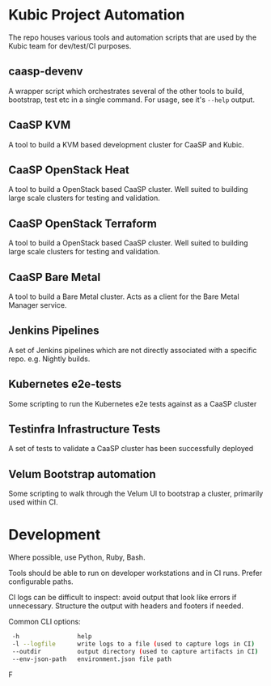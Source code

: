 # Kubic Project Automation

The repo houses various tools and automation scripts that are used by the
Kubic team for dev/test/CI purposes.

## caasp-devenv

A wrapper script which orchestrates several of the other tools to build,
bootstrap, test etc in a single command. For usage, see it's `--help`
output.

## CaaSP KVM

A tool to build a KVM based development cluster for CaaSP and Kubic.

## CaaSP OpenStack Heat

A tool to build a OpenStack based CaaSP cluster. Well suited to building
large scale clusters for testing and validation.

## CaaSP OpenStack Terraform

A tool to build a OpenStack based CaaSP cluster. Well suited to building
large scale clusters for testing and validation.

## CaaSP Bare Metal

A tool to build a Bare Metal cluster. Acts as a client for the Bare Metal
Manager service.

## Jenkins Pipelines

A set of Jenkins pipelines which are not directly associated with a specific
repo. e.g. Nightly builds.

## Kubernetes e2e-tests

Some scripting to run the Kubernetes e2e tests against as a CaaSP cluster

## Testinfra Infrastructure Tests

A set of tests to validate a CaaSP cluster has been successfully deployed

## Velum Bootstrap automation

Some scripting to walk through the Velum UI to bootstrap a cluster, primarily
used within CI.

# Development

Where possible, use Python, Ruby, Bash.

Tools should be able to run on developer workstations and in CI runs.
Prefer configurable paths.

CI logs can be difficult to inspect: avoid output that look like
errors if unnecessary. Structure the output with headers and footers if needed.

Common CLI options:
```sh
 -h                help
 -l --logfile      write logs to a file (used to capture logs in CI)
 --outdir          output directory (used to capture artifacts in CI)
 --env-json-path   environment.json file path
```
F
